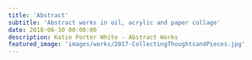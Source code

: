 ```yaml
---
title: 'Abstract'
subtitle: 'Abstract works in oil, acrylic and paper collage'
date: 2018-06-30 00:00:00
description: Katie Porter White - Abstract Works
featured_image: 'images/works/2017-CollectingThoughtsandPieces.jpg'
---
```


<div class="gallery"data-columns="3">
	<img src="/img/blank.jpg"alt=""data-echo="/images/works/2016-Abstract1.jpg">
	<img src="/img/blank.jpg"alt=""data-echo="/images/works/2016-Ice.png">
	<img src="/img/blank.png"alt=""data-echo="/images/works/2016-KatieandDoug.JPG">
	<img src="/img/blank.png"alt=""data-echo="/images/works/2016-Keyhole.jpg">
	<img src="/img/blank.png"alt=""data-echo="/images/works/2016-MatisseWindow.png">
	<img src="/img/blank.png"alt=""data-echo="/images/works/2016-MenonBench.png">
	<img src="/img/blank.png"alt=""data-echo="/images/works/2016-SittingatSunset.jpg">
	<img src="/img/blank.png"alt=""data-echo="/images/works/2016-SpacetoBreathe.JPG">
	<img src="/img/blank.png"alt=""data-echo="/images/works/2016-StairsintheSpring.jpg">
	<img src="/img/blank.png"alt=""data-echo="/images/works/2017-CalmBeforetheStorm.jpg">
	<img src="/img/blank.png"alt=""data-echo="/images/works/2017-Cara.JPG">
	<img src="/img/blank.png"alt=""data-echo="/images/works/2017-CollectingThoughtsandPieces.jpg">
	<img src="/img/blank.png"alt=""data-echo="/images/works/2017-ComposedandWaiting.jpg">
	<img src="/img/blank.png"alt=""data-echo="/images/works/2017-FingersandLeaves.jpg">
	<img src="/img/blank.png"alt=""data-echo="/images/works/2017-Flight.jpg">
	<img src="/img/blank.png"alt=""data-echo="/images/works/2017-Forge.jpg">
	<img src="/img/blank.png"alt=""data-echo="/images/works/2018-GreenWhees.jpg">
	<img src="/img/blank.png"alt=""data-echo="/images/works/2017-HiddenCavern.jpg">
	<img src="/img/blank.png"alt=""data-echo="/images/works/2017-LookingupfromtheCanyonFloor.jpg">
	<img src="/img/blank.png"alt=""data-echo="/images/works/2017-MountainsonFire.jpg">
	<img src="/img/blank.png"alt=""data-echo="/images/works/2017-Next.jpg">
	<img src="/img/blank.png"alt=""data-echo="/images/works/2018-BlueScales.jpg">
	<img src="/img/blank.png"alt=""data-echo="/images/works/2018-PinkWhee.jpg">
	<img src="/img/blank.png"alt=""data-echo="/images/works/2018-Power.jpg">
	<img src="/img/blank.png"alt=""data-echo="/images/works/2018-Untitled.jpg">
	<img src="/img/blank.png"alt=""data-echo="/images/works/2018-YellowWhee.jpg">
	<img src="/img/blank.png"alt=""data-echo="/images/works/2019-BlackandYellow.jpg">
	<img src="/img/blank.png"alt=""data-echo="/images/works/2019-Expanse1.jpg">
	<img src="/img/blank.png"alt=""data-echo="/images/works/2019-Expanse2.jpg">
	<img src="/img/blank.png"alt=""data-echo="/images/works/2019-GreenCrown.jpg">
	<img src="/img/blank.png"alt=""data-echo="/images/works/2019-Omen.jpg">
	<img src="/img/blank.png"alt=""data-echo="/images/works/2019-OriginalDots.jpg">
	<img src="/img/blank.png"alt=""data-echo="/images/works/2019-PinkCrown.jpg">
	<img src="/img/blank.png"alt=""data-echo="/images/works/2019-PinkDots.jpg">
	<img src="/img/blank.png"alt=""data-echo="/images/works/2019-SummerWash.jpg">
	<img src="/img/blank.png"alt=""data-echo="/images/works/2019-TriumphakaCollageSeries9.JPG">
	<img src="/img/blank.png"alt=""data-echo="/images/works/2019-Untitled2.jpg">
	<img src="/img/blank.png"alt=""data-echo="/images/works/2019-Untitled.jpg">
</div>
